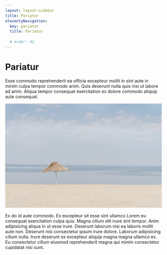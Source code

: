 ```yaml
---
layout: layout-sidebar
title: Pariatur
eleventyNavigation:
  key: pariatur
  title: Pariatur

  # order: 42
---
```


# Pariatur

Esse commodo reprehenderit ea officia excepteur mollit in sint aute in minim culpa tempor commodo anim. Quis deserunt nulla quis nisi ut labore ad anim. Aliqua tempor consequat exercitation ex dolore commodo aliquip aute consequat.

<img class="bordered" src="/static/images/bulksplash-guybas-EoqOVrMgmSA.jpg" alt="bulksplash-guybas-EoqOVrMgmSA.jpg" />

Ex do id aute commodo. Ex excepteur sit esse sint ullamco Lorem eu consequat exercitation culpa quis. Magna cillum elit irure sint tempor. Anim adipisicing aliqua in ut esse irure. Deserunt laborum nisi ea laboris mollit aute non. Deserunt nisi consectetur ipsum irure dolore. Laborum adipisicing cillum nulla. Irure deserunt ex excepteur aliquip magna magna ullamco ex. Eu consectetur cillum eiusmod reprehenderit magna qui minim consectetur cupidatat nisi sunt.
